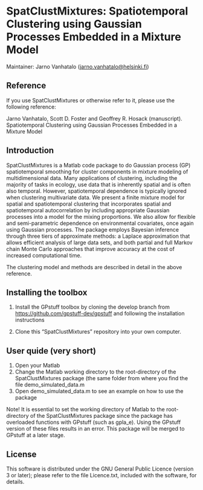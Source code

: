 # SpatClustMixtures: Spatiotemporal Clustering using Gaussian Processes Embedded in a Mixture Model

Maintainer: Jarno Vanhatalo (jarno.vanhatalo@helsinki.fi)

## Reference

If you use SpatClustMixtures or otherwise refer to it, please use the following reference:

Jarno Vanhatalo, Scott D. Foster and Geoffrey R. Hosack (manuscript). Spatiotemporal Clustering using Gaussian Processes Embedded in a Mixture Model

## Introduction 

SpatClustMixtures is a Matlab code package to do Gaussian process (GP) spatiotemporal smoothing for cluster components in mixture modeling of multidimensional data. Many applications of clustering, including the majority of tasks in ecology, use data that is inherently spatial and is often also temporal. However, spatiotemporal dependence is typically ignored when clustering multivariate data. We present a finite mixture model for spatial and spatiotemporal clustering that incorporates spatial and spatiotemporal autocorrelation by including appropriate Gaussian processes into a model for the mixing proportions. We also allow for flexible and semi-parametric dependence on environmental covariates, once again using Gaussian processes. The package employs Bayesian inference through three tiers of approximate methods: a Laplace approximation that allows efficient analysis of large data sets, and both partial and full Markov chain Monte Carlo approaches that improve accuracy at the cost of increased computational time. 

The clustering model and methods are described in detail in the above reference.


## Installing the toolbox 

1) Install the GPstuff toolbox by cloning the develop branch from <https://github.com/gpstuff-dev/gpstuff> and following the installation instructions
   
2) Clone this “SpatClustMixtures” repository into your own computer.  

## User quide (very short)

1) Open your Matlab
2) Change the Matlab working directory to the root-directory of the SpatClustMixtures package (the same folder from where you find the file demo_simulated_data.m
3) Open demo_simulated_data.m to see an example on how to use the package

Note! It is essential to set the working directory of Matlab to the root-directory of the SpatClustMixtures package since the package has overloaded functions with GPstuff (such as gpla_e). Using the GPstuff version of these files results in an error. This package will be merged to GPstuff at a later stage.

## License 
This software is distributed under the GNU General Public Licence (version 3 or later); please refer to the file Licence.txt, included with the software, for details.
